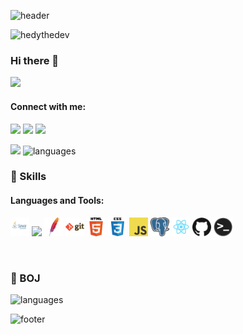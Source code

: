 ![header](https://capsule-render.vercel.app/api?type=waving&&color=gradient&height=100&section=header&fontSize=90)
<p> <img src="https://komarev.com/ghpvc/?username=yht0827" alt="hedythedev" /> </p>

### Hi there 👋

<img src="https://i.pinimg.com/originals/f7/5f/f2/f75ff23cd22d200f24bfd21f3a8b1f86.gif" width="200">

#### Connect with me:
<p>
  <a href="mailto:yangheetae0827@naver.com" target="_blank"><img src="https://img.shields.io/badge/Mail-EA4335?style=flat-square&logo=Gmail&logoColor=white"/></a>
  <a href="https://ht.oopy.io/" target="_blank"><img src="https://img.shields.io/badge/Tech%20Blog-DD0B78?style=flat-square&logo=Blogger&logoColor=white"/></a>
  <a href="https://yht0827.github.io/protfolio/" target="_blacnk"><img src="https://img.shields.io/badge/Portfolio-10B146?style=flat-square&logo=GitHub&logoColor=white" /></a>
</p>

<p align="left">
<img src="https://github-readme-stats.vercel.app/api?username=yht0827&show_icons=true&theme=radical" height="175" /> 
<img src="https://github-readme-stats.vercel.app/api/top-langs/?username=yht0827&layout=compact&theme=tokyonight" alt="languages" height="175" />
</p>

### 💪 Skills
#### Languages and Tools:

<code><img height="30" src="https://raw.githubusercontent.com/github/explore/80688e429a7d4ef2fca1e82350fe8e3517d3494d/topics/java/java.png"></code>
<code><img height="30" src="https://github.com/spring-projects/spring-framework/blob/main/src/docs/spring-framework.png?raw=true"></code>
<code><img height="30" src="https://raw.githubusercontent.com/github/explore/59009b1589a883459c0ae19044e3e7e3ec0c4e0a/topics/maven/maven.png"></code>
<code><img height="30" src="https://raw.githubusercontent.com/github/explore/80688e429a7d4ef2fca1e82350fe8e3517d3494d/topics/git/git.png"></code>
<code><img height="30" src="https://raw.githubusercontent.com/github/explore/80688e429a7d4ef2fca1e82350fe8e3517d3494d/topics/html/html.png" /></code>
<code><img height="30" src="https://raw.githubusercontent.com/github/explore/80688e429a7d4ef2fca1e82350fe8e3517d3494d/topics/css/css.png" /></code>
<code><img height="30" src="https://raw.githubusercontent.com/github/explore/80688e429a7d4ef2fca1e82350fe8e3517d3494d/topics/javascript/javascript.png" /></code>
<code><img height="30" src="https://raw.githubusercontent.com/github/explore/80688e429a7d4ef2fca1e82350fe8e3517d3494d/topics/postgresql/postgresql.png" /></code>
<code><img height="30" src="https://raw.githubusercontent.com/github/explore/80688e429a7d4ef2fca1e82350fe8e3517d3494d/topics/react/react.png" /></code>
<code><img height="30" src="https://raw.githubusercontent.com/github/explore/78df643247d429f6cc873026c0622819ad797942/topics/github/github.png" /></code>
<code><img height="30" src="https://raw.githubusercontent.com/github/explore/80688e429a7d4ef2fca1e82350fe8e3517d3494d/topics/terminal/terminal.png"></code>

<br />

### 🙏 BOJ
<img src="http://mazassumnida.wtf/api/v2/generate_badge?boj=yht0827" alt="languages" height="175" />

![footer](https://capsule-render.vercel.app/api?type=waving&&color=gradient&height=100&section=footer&fontSize=90)
